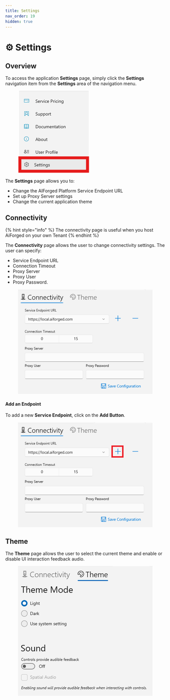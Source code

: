 ```yaml
---
title: Settings
nav_order: 19
hidden: true
---
```


# ⚙️ Settings

## Overview

To access the application **Settings** page, simply click the **Settings** navigation item from the **Settings** area of the navigation menu.

<figure><img src="../assets/image (6) (1) (1) (1) (1) (1).png" alt=""><figcaption></figcaption></figure>

The **Settings** page allows you to:

* Change the AIForged Platform Service Endpoint URL
* Set up Proxy Server settings
* Change the current application theme

## Connectivity

{% hint style="info" %}
The connectivity page is useful when you host AiForged on your own Tenant
{% endhint %}

The **Connectivity** page allows the user to change connectivity settings. The user can specify:

* Service Endpoint URL
* Connection Timeout
* Proxy Server
* Proxy User
* Proxy Password.

<figure><img src="../assets/image (4) (5).png" alt=""><figcaption></figcaption></figure>

#### Add an Endpoint

To add a new **Service Endpoint**, click on the **Add Button**.

<figure><img src="../assets/image (80) (1).png" alt=""><figcaption></figcaption></figure>

## Theme

The **Theme** page allows the user to select the current theme and enable or disable UI interaction feedback audio.

<figure><img src="../assets/image (2) (1) (1) (1) (1) (1) (1).png" alt=""><figcaption></figcaption></figure>

